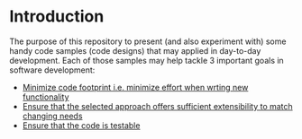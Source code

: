 # Introduction

The purpose of this repository to present (and also experiment with) some handy code samples (code designs) that may applied in day-to-day development. Each of those samples may help tackle 3 important goals in 
software development: 

  * [Minimize code footprint i.e. minimize effort when wrting new functionality](#availableconversions)
  * [Ensure that the selected approach offers sufficient extensibility to match changing needs](#convertingdocumentblob)
  * [Ensure that the code is testable](#convertingdocumentusingcontenturl)


